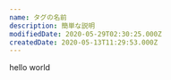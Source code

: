 ```yaml
---
name: タグの名前
description: 簡単な説明
modifiedDate: 2020-05-29T02:30:25.000Z
createdDate: 2020-05-13T11:29:53.000Z
---
```


hello world
